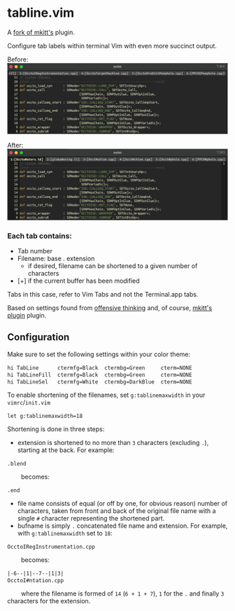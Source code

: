 # tabline.vim

A [fork of mkitt's](https://github.com/mkitt/tabline.vim) plugin.

Configure tab labels within terminal Vim with even more succinct output.

Before:
![Tabline before screenshot](https://github.com/jchlanda/tabline.vim/blob/c85a899906644b7c442a983cc30a2274fae03b84/assets/before.jpg)

After:
![Tabline after screenshot](https://github.com/jchlanda/tabline.vim/blob/c85a899906644b7c442a983cc30a2274fae03b84/assets/after.jpg)

### Each tab contains:
- Tab number
- Filename: base . extension
    - if desired, filename can be shortened to a given number of characters
- [+] if the current buffer has been modified

Tabs in this case, refer to Vim Tabs and not the Terminal.app tabs.

Based on settings found from [offensive thinking](http://www.offensivethinking.org/data/dotfiles/vimrc) and, of course, [mkitt's plugin](https://github.com/mkitt/tabline.vim) plugin.

## Configuration
Make sure to set the following settings within your color theme:

```
hi TabLine      ctermfg=Black  ctermbg=Green     cterm=NONE
hi TabLineFill  ctermfg=Black  ctermbg=Green     cterm=NONE
hi TabLineSel   ctermfg=White  ctermbg=DarkBlue  cterm=NONE
```

To enable shortening of the filenames, set `g:tablinemaxwidth` in your `vimrc`/`init.vim`
```
let g:tablinemaxwidth=18
```
Shortening is done in three steps:
- extension is shortened to no more than `3` characters (excluding `.`), starting at the back. For example:
```
.blend
```
&nbsp; &nbsp; &nbsp; &nbsp; becomes:
```
.end
```
- file name consists of equal (or off by one, for obvious reason) number of characters, taken from front and back of the original file name with a single `#` character representing the shortened part.
- bufname is simply `.` concatenated file name and extension. For example, with `g:tablinemaxwidth` set to `18`:
```
OcctoIRegInstrumentation.cpp
```
&nbsp; &nbsp; &nbsp; &nbsp; becomes:
```
|-6--|1|--7--|1|3|
OcctoI#ntation.cpp
```

&nbsp; &nbsp; &nbsp; &nbsp; where the filename is formed of `14` (`6 + 1 + 7`), `1` for the `.` and finally `3` characters for the extension.
